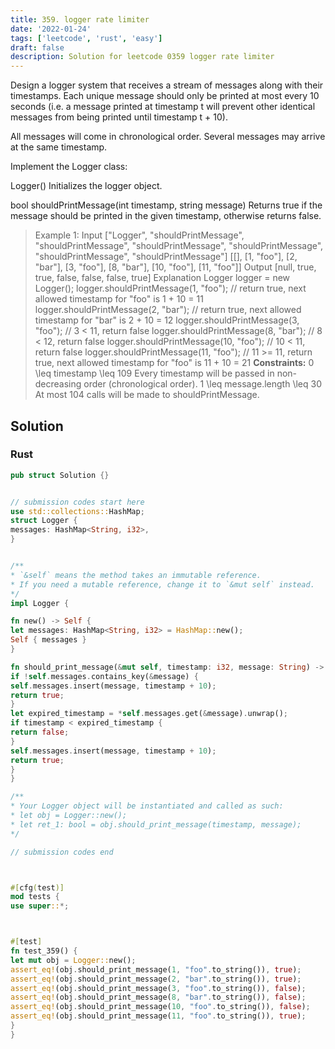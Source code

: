 ```yaml
---
title: 359. logger rate limiter
date: '2022-01-24'
tags: ['leetcode', 'rust', 'easy']
draft: false
description: Solution for leetcode 0359 logger rate limiter
---
```



Design a logger system that receives a stream of messages along with their timestamps. Each unique message should only be printed at most every 10 seconds (i.e. a message printed at timestamp t will prevent other identical messages from being printed until timestamp t + 10).



All messages will come in chronological order. Several messages may arrive at the same timestamp.



Implement the Logger class:



Logger() Initializes the logger object.

bool shouldPrintMessage(int timestamp, string message) Returns true if the message should be printed in the given timestamp, otherwise returns false.





> Example 1:
> Input
> ["Logger", "shouldPrintMessage", "shouldPrintMessage", "shouldPrintMessage", "shouldPrintMessage", "shouldPrintMessage", "shouldPrintMessage"]
> [[], [1, "foo"], [2, "bar"], [3, "foo"], [8, "bar"], [10, "foo"], [11, "foo"]]
> Output
> [null, true, true, false, false, false, true]
> Explanation
> Logger logger <TeX>=</TeX> new Logger();
> logger.shouldPrintMessage(1, "foo");  // return true, next allowed timestamp for "foo" is 1 + 10 <TeX>=</TeX> 11
> logger.shouldPrintMessage(2, "bar");  // return true, next allowed timestamp for "bar" is 2 + 10 <TeX>=</TeX> 12
> logger.shouldPrintMessage(3, "foo");  // 3 < 11, return false
> logger.shouldPrintMessage(8, "bar");  // 8 < 12, return false
> logger.shouldPrintMessage(10, "foo"); // 10 < 11, return false
> logger.shouldPrintMessage(11, "foo"); // 11 ><TeX>=</TeX> 11, return true, next allowed timestamp for "foo" is 11 + 10 <TeX>=</TeX> 21
**Constraints:**
> 0 <TeX>\leq</TeX> timestamp <TeX>\leq</TeX> 109
> Every timestamp will be passed in non-decreasing order (chronological order).
> 1 <TeX>\leq</TeX> message.length <TeX>\leq</TeX> 30
> At most 104 calls will be made to shouldPrintMessage.


## Solution


### Rust
```rust
pub struct Solution {}


// submission codes start here
use std::collections::HashMap;
struct Logger {
messages: HashMap<String, i32>,
}


/**
* `&self` means the method takes an immutable reference.
* If you need a mutable reference, change it to `&mut self` instead.
*/
impl Logger {

fn new() -> Self {
let messages: HashMap<String, i32> = HashMap::new();
Self { messages }
}

fn should_print_message(&mut self, timestamp: i32, message: String) -> bool {
if !self.messages.contains_key(&message) {
self.messages.insert(message, timestamp + 10);
return true;
}
let expired_timestamp = *self.messages.get(&message).unwrap();
if timestamp < expired_timestamp {
return false;
}
self.messages.insert(message, timestamp + 10);
return true;
}
}

/**
* Your Logger object will be instantiated and called as such:
* let obj = Logger::new();
* let ret_1: bool = obj.should_print_message(timestamp, message);
*/

// submission codes end



#[cfg(test)]
mod tests {
use super::*;



#[test]
fn test_359() {
let mut obj = Logger::new();
assert_eq!(obj.should_print_message(1, "foo".to_string()), true);
assert_eq!(obj.should_print_message(2, "bar".to_string()), true);
assert_eq!(obj.should_print_message(3, "foo".to_string()), false);
assert_eq!(obj.should_print_message(8, "bar".to_string()), false);
assert_eq!(obj.should_print_message(10, "foo".to_string()), false);
assert_eq!(obj.should_print_message(11, "foo".to_string()), true);
}
}

```
